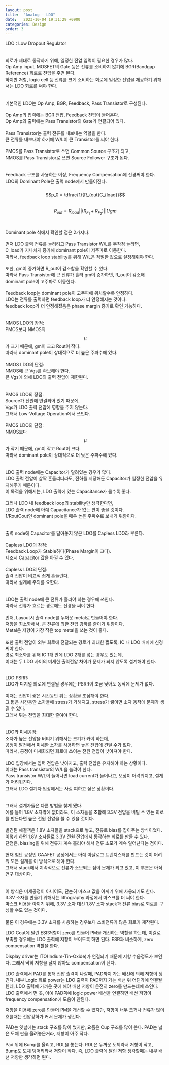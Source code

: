```yaml
---
layout: post
title:  "Analog - LDO"
date:   2023-10-04 19:31:29 +0900
categories: Design
order: 3
---
```


LDO : Low Dropout Regulator<br>
<br>
<br>
회로가 제대로 동작하기 위해, 일정한 전압 입력이 필요한 경우가 많다.<br>
Op Amp input, MOSFET의 Gate 등은 전류를 소비하지 않기에 BGR(Bandgap Reference) 회로로 전압을 주면 된다.<br>
하지만 저항, logic cell 등 전류를 크게 소비하는 회로에 일정한 전압을 제공하기 위해서는 LDO 회로를 써야 한다.<br>
<br>
<br>
기본적인 LDO는 Op Amp, BGR, Feedback, Pass Transistor로 구성된다.<br>
<br>
Op Amp의 입력에는 BGR 전압, Feedback 전압이 들어온다.<br>
Op Amp의 출력에는 Pass Transistor의 Gate가 연결되어 있다.<br>
<br>
Pass Transistor는 출력 전류를 내보내는 역할을 한다.<br>
큰 전류를 내보내야 하기에 W/L이 큰 Transistor를 써야 한다.<br>
<br>
PMOS를 Pass Transistor로 쓰면 Common Source 구조가 되고,<br>
NMOS를 Pass Transistor로 쓰면 Source Follower 구조가 된다.<br>
<br>
<br>
Feedback 구조를 사용하는 이상, Frequency Compensation에 신경써야 한다.<br>
LDO의 Dominant Pole은 출력 node에서 만들어진다.<br>
<br>
$$p_0 = \dfrac{1}{R_{out}C_{load}}$$<br>
$$R_{out}=R_{load}||(R_{F_1}+R_{F_2})||1/gm$$<br>
<br>
Dominant pole 식에서 확인할 점은 2가지다.<br>
<br>
먼저 LDO 출력 전류를 늘리려고 Pass Transistor W/L를 무작정 늘리면,<br>
C_load가 지나치게 증가해 dominant pole이 저주파로 이동한다.<br>
따라서, feedback loop stability를 위해 W/L은 적절한 값으로 설정해줘야 한다.<br>
<br>
또한, gm이 증가하면 R_out이 감소함을 확인할 수 있다.<br>
따라서 Pass Transistor에 큰 전류가 흘러 gm이 증가하면, R_out이 감소해 dominant pole이 고주파로 이동한다.<br>
<br>
Feedback loop는 dominant pole이 고주파에 위치할수록 안정하다.<br>
LDO는 전류를 출력하면 feedback loop가 더 안정해지는 것이다.<br>
feedback loop가 더 안정해졌음은 phase margin 증가로 확인 가능하다.<br>
<br>
<br>
NMOS LDO의 장점:<br>
PMOS보다 NMOS의 $$\mu$$가 크기 때문에, gm이 크고 Rout이 작다.<br>
따라서 dominant pole이 상대적으로 더 높은 주파수에 있다.<br>
<br>
NMOS LDO의 단점:<br>
NMOS에 큰 Vgs를 확보해야 한다.<br>
큰 Vgs에 의해 LDO의 출력 전압이 제한된다.<br>
<br>
<br>
PMOS LDO의 장점:<br>
Source가 전원에 연결되어 있기 때문에,<br>
Vgs가 LDO 출력 전압에 영향을 주지 않는다.<br>
그래서 Low-Voltage Operation에서 쓰인다.<br>
<br>
PMOS LDO의 단점:<br>
NMOS보다 $$\mu$$가 작기 때문에, gm이 작고 Rout이 크다.<br>
따라서 dominant pole이 상대적으로 더 낮은 주파수에 있다.<br>
<br>
<br>
LDO 출력 node에는 Capacitor가 달려있는 경우가 많다.<br>
LDO 출력 전압이 살짝 흔들리더라도, 전하를 저장해둔 Capacitor가 일정한 전압을 유지해주기 때문이다.<br>
이 목적을 위해서는, LDO 출력에 있는 Capacitance가 클수록 좋다.<br>
<br>
그러나 LDO 내 feedback loop의 stability만 생각한다면,<br>
LDO 출력 node에 아예 Capacitance가 없는 편이 좋을 것이다.<br>
1/RoutCout인 dominant pole을 매우 높은 주파수로 보내기 위함이다.<br>
<br>
<br>
출력 node에 Capacitor를 달아놓지 않은 LDO를 Capless LDO라 부른다.<br>
<br>
Capless LDO의 장점:<br>
Feedback Loop가 Stable하다(Phase Margin이 크다).<br>
제조시 Capacitor 값을 아낄 수 있다.<br>
<br>
Capless LDO의 단점:<br>
출력 전압이 비교적 쉽게 흔들린다.<br>
따라서 설계에 주의를 요한다.<br>
<br>
<br>
LDO는 출력 node에 큰 전류가 흘러야 하는 경우에 쓰인다.<br>
따라서 전류가 흐르는 경로에도 신경을 써야 한다.<br>
<br>
먼저, Layout시 출력 node를 두꺼운 metal로 만들어야 한다.<br>
저항을 최소화해서, 큰 전류에 의한 전압 강하를 줄이기 위함이다.<br>
Metal은 저항이 가장 작은 top metal을 쓰는 것이 좋다.<br>
<br>
또한 출력 전압이 외부 회로에 전달되는 경로가 최대한 짧도록, IC 내 LDO 배치에 신경써야 한다.<br>
경로 최소화를 위해 IC 1개 안에 LDO 2개를 넣는 경우도 있는데,<br>
이때는 두 LDO 사이의 미세한 출력전압 차이가 문제가 되지 않도록 설계해야 한다.<br>
<br>
<br>
LDO PSRR:<br>
LDO가 디지털 회로에 연결될 경우에는 PSRR이 조금 낮아도 동작에 문제가 없다.<br>
<br>
이때는 전압이 짧은 시간동안 튀는 상황을 조심해야 한다.<br>
그 짧은 시간동안 소자들에 stress가 가해지고, stress가 쌓이면 소자 동작에 문제가 생길 수 있다.<br>
그래서 튀는 전압을 최대한 줄여야 한다.<br>
<br>
<br>
LDO와 미세공정:<br>
소자가 높은 전압을 버티기 위해서는 크기가 커야 하는데,<br>
공정이 발전해서 미세한 소자를 사용하면 높은 전압에 견딜 수가 없다.<br>
따라서, 공정이 미세화되면 회로에 쓰이는 전원 전압이 낮아져야 한다.<br>
<br>
LDO 입장에서는 입력 전압은 낮아지고, 출력 전압은 유지해야 하는 상황이다.<br>
이때는 Pass transistor의 W/L을 늘려야 한다.<br>
Pass transistor W/L이 늘어나면 load current가 늘어나고, 보상이 어려워지고, 설계가 어려워진다.<br>
그래서 LDO 설계자 입장에서는 사실 피하고 싶은 상황이다.<br>
<br>
<br>
그래서 설계자들은 다른 방법을 찾게 됐다.<br>
예를 들어 1.8V 소자밖에 없더라도, 이 소자들을 조합해 3.3V 전압을 버틸 수 있는 회로를 만든다면 높은 전원 전압을 쓸 수 있을 것이다.<br>
<br>
발견된 해결책은 1.8V 소자들을 stack으로 쌓고, 전류로 bias를 잡아주는 방식이었다.<br>
이렇게 하면 1.8V 소자들로 3.3V 전원 전압에서 동작하는 회로를 만들 수 있다.<br>
단점은, biasing을 위해 전류가 계속 흘러야 해서 전류 소모가 계속 일어난다는 점이다.<br>
<br>
현재 첨단 공정인 GAAFET 공정에서는 아예 아날로그 트랜지스터를 만드는 것이 어려워 모든 설계를 이 방식으로 해야 한다.<br>
그래서 stack에서 지속적으로 전류가 소모되는 점이 문제가 되고 있고, 이 부분은 아직 연구 대상이다.<br>
<br>
<br>
이 방식은 미세공정이 아니어도, 단순히 마스크 값을 아끼기 위해 사용되기도 한다.<br>
3.3V 소자를 만들기 위해서는 lithography 과정에서 마스크를 더 써야 한다.<br>
마스크 비용을 아끼기 위해, 3.3V 소자 대신 1.8V 소자 stack과 전류 bias로 회로를 구성할 수도 있는 것이다.<br>
<br>
물론 이 경우에는 3.3V 소자를 사용하는 경우보다 소비전류가 많은 회로가 제작된다.<br>


LDO Cout에 달린 ESR저항이 zero를 만들어 PM을 개선하는 역할을 하는데,
이걸로 부족할 경우에는 LDO 출력에 저항이 보이도록 하면 된다.
ESR과 비슷하게, zero compensation 역할을 한다.

Display driver는 ITO(Indium-Tin-Oxide)가 연결되기 때문에 저항 수옴정도가 보인다.
그래서 딱히 저항을 달지 않아도 compensation이 된다.

LDO 출력에서 PAD를 통해 전압 출력이 나갈때, PAD까지 가는 배선에 의해 저항이 생긴다.
내부 Logic 회로 power는 LDO 출력이 PAD까지 가는 배선 위 어딘가에 연결될텐데,
LDO 출력에 가까운 곳에 해야 배선 저항이 온전히 zero를 만드는데에 쓰인다.
LDO 출력에서 먼 곳, 아예 PAD쪽에 logic power 배선을 연결하면 배선 저항이 frequency compensation에 도움이 안된다.


저항을 이용해 zero를 만들어 PM을 개선할 수 있지만,
저항이 너무 크거나 전류가 많이 흐를때는 전압강하가 커서 문제가 생긴다.


PAD는 옛날에는 stack 구조를 많이 썼지만, 요즘은 Cup 구조를 많이 쓴다.
PAD는 넓은 도체 판을 올려놓은거라, 저항이 아주 작다.

Pad 위에 Bump를 올리고, RDL을 놓는다.
RDL은 두꺼운 도체라서 저항이 작고, Bump도 도체 덩어리라서 저항이 작다.
즉, LDO 출력에 달린 저항 생각할때는 내부 배선 저항만 생각하면 된다.
